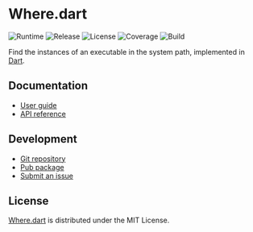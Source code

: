 # Where.dart
![Runtime](https://img.shields.io/badge/dart-%3E%3D2.0-brightgreen.svg) ![Release](https://img.shields.io/pub/v/where.svg) ![License](https://img.shields.io/badge/license-MIT-blue.svg) ![Coverage](https://coveralls.io/repos/github/cedx/where.dart/badge.svg) ![Build](https://travis-ci.com/cedx/where.dart.svg)

Find the instances of an executable in the system path, implemented in [Dart](https://www.dartlang.org).

## Documentation
- [User guide](https://dev.belin.io/where.dart)
- [API reference](https://dev.belin.io/where.dart/api)

## Development
- [Git repository](https://git.belin.io/cedx/where.dart)
- [Pub package](https://pub.dartlang.org/packages/where)
- [Submit an issue](https://git.belin.io/cedx/where.dart/issues)

## License
[Where.dart](https://dev.belin.io/where.dart) is distributed under the MIT License.

